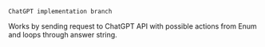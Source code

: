     ChatGPT implementation branch
Works by sending request to ChatGPT API with possible actions from Enum and loops through answer string.